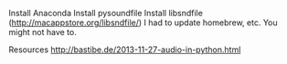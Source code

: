 Install Anaconda
Install pysoundfile
Install libsndfile (http://macappstore.org/libsndfile/)
I had to update homebrew, etc. You might not have to.

Resources
http://bastibe.de/2013-11-27-audio-in-python.html
